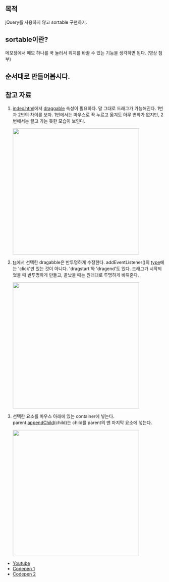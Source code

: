 ## 목적

jQuery를 사용하지 않고 sortable 구현하기.

## sortable이란?

메모장에서 메모 하나를 꾹 눌러서 위치를 바꿀 수 있는 기능을 생각하면 된다.
(영상 첨부)

## 순서대로 만들어봅시다.

## 참고 자료

1. [index.html](./index.html)에서 [draggable](https://developer.mozilla.org/ko/docs/Web/HTML/Global_attributes/draggable) 속성이 필요하다.
   말 그대로 드래그가 가능해진다. 1번과 2번의 차이를 보자. 1번에서는 마우스로 꾹 누르고 옮겨도 아무 변화가 없지만, 2번에서는 끌고 가는 듯한 모습이 보인다.

   <img src="https://user-images.githubusercontent.com/64337152/150275515-38a56fb2-70ea-4490-9ec6-c4dc8c885a80.gif" width=400>

2. [ts](./src/sortable.ts)에서 선택한 dragabble은 반투명하게 수정한다.
   addEventListener()의 [type](https://developer.mozilla.org/ko/docs/Web/Events)에는 'click'만 있는 것이 아니다. 'dragstart'와 'dragend'도 있다. 드래그가 시작되었을 때 반투명하게 만들고, 끝났을 때는 원래대로 투명하게 바꿔준다.

   <img src="https://user-images.githubusercontent.com/64337152/150277221-e290eaed-25cd-4385-98be-d5c9538b24ba.gif" width=400>

3. 선택한 요소를 마우스 아래에 있는 container에 넣는다.
   parent.[appendChild](https://developer.mozilla.org/ko/docs/Web/API/Node/appendChild)(child)는 child를 parent의 맨 마지막 요소에 넣는다.

   <img src="https://user-images.githubusercontent.com/64337152/150278648-bae0e0d0-2b47-4f01-a419-222ba164fc73.gif" width=400>

- [Youtube](https://www.youtube.com/watch?v=jfYWwQrtzzY)
- [Codepen 1](https://codepen.io/WebDevSimplified/pen/JjdveeV?ref=morioh.com&utm_source=morioh.com)
- [Codepen 2](https://codepen.io/vtno/pen/MXmpoy?editors=1111)
